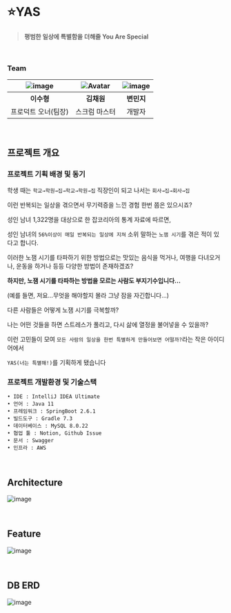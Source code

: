 #  ⭐️YAS
> **평범한 일상에 특별함을 더해줄 You Are Special** 

<br/>

### Team

| ![image](https://user-images.githubusercontent.com/73347933/146926099-c1a4e1da-88c4-48a7-9810-0f30531f617e.png) | ![Avatar](https://avatars.githubusercontent.com/u/46310555?v=4) | ![image](https://user-images.githubusercontent.com/73347933/146926162-ca016a4b-feae-4645-a15c-41ad15b8170c.png) | 
| :----------------------: | :--------------------: | :--------------------: |
|        **이수형**        |       **김채원**       |       **변민지**       |         
|      프로덕트 오너(팀장)       |     스크럼 마스터      |         개발자         |      

<br/>

## 프로젝트 개요 

### 프로젝트 기획 배경 및 동기 

학생 때는  `학교→학원→집→학교→학원→집`  직장인이 되고 나서는  `회사→집→회사→집`

이런 반복되는 일상을 겪으면서 무기력증을 느낀 경험 한번 쯤은 있으시죠?

성인 남녀 1,322명을 대상으로 한 잡코리아의 통계 자료에 따르면,

성인 남녀의  `56%이상이 매일 반복되는 일상에 지쳐`  소위 말하는  `노잼 시기`를 겪은 적이 있다고 합니다.

이러한 노잼 시기를 타파하기 위한 방법으로는 맛있는 음식을 먹거나, 여행을 다녀오거나, 운동을 하거나 등등 다양한 방법이 존재하겠죠?

**하지만, 노잼 시기를 타파하는 방법을 모르는 사람도 부지기수입니다...**

(예를 들면, 저요...무엇을 해야할지 몰라 그냥 잠을 자긴합니다...)

다른 사람들은 어떻게 노잼 시기를 극복할까?

나는 어떤 것들을 하면 스트레스가 풀리고, 다시 삶에 열정을 불어넣을 수 있을까?

이런 고민들이 모여  `모든 사람의 일상을 한번 특별하게 만들어보면 어떨까?`라는 작은 아이디어에서

`YAS(너는 특별해!)`를 기획하게 됐습니다

### 프로젝트 개발환경 및 기술스택

```
• IDE : IntelliJ IDEA Ultimate
• 언어 : Java 11
• 프레임워크 : SpringBoot 2.6.1
• 빌드도구 : Gradle 7.3
• 데이터베이스 : MySQL 8.0.22
• 협업 툴 : Notion, Github Issue
• 문서 : Swagger
• 인프라 : AWS
```

<br/>

## Architecture

![image](https://user-images.githubusercontent.com/73347933/146924791-4d53f747-597f-400d-9bec-b5c4a2405df4.png)


<br/>

## Feature

![image](https://user-images.githubusercontent.com/73347933/146924890-030ae04e-44bf-4dfa-af80-708625a72393.png)

<br/>

## DB ERD 

![image](https://user-images.githubusercontent.com/73347933/146925579-f219660c-8222-4205-9479-a670760f0f6b.png)


